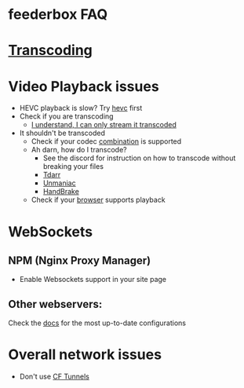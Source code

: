 # feederbox FAQ

# [Transcoding](hwaccel)

# Video Playback issues
- HEVC playback is slow? Try [hevc](hevc) first
- Check if you are transcoding
  - [I understand, I can only stream it transcoded](hwaccel)
- It shouldn't be transcoded
  - Check if your codec [combination](https://github.com/stashapp/stash/blob/develop/pkg/ffmpeg/browser.go) is supported
  - Ah darn, how do I transcode?
    - See the discord for instruction on how to transcode without breaking your files
    - [Tdarr](https://home.tdarr.io/)
    - [Unmaniac](https://docs.unmanic.app/)
    - [HandBrake](https://handbrake.fr/)
  - Check if your [browser](https://tools.woolyss.com/html5-audio-video-tester/) supports playback

# WebSockets
## NPM (Nginx Proxy Manager)
- Enable Websockets support in your site page

## Other webservers:
Check the [docs](https://docs.stashapp.cc/networking/reverse-proxy/) for the most up-to-date configurations

# Overall network issues
- Don't use [CF Tunnels](https://blog.cloudflare.com/updated-tos/)